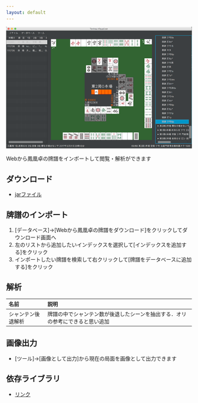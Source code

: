 ```yaml
---
layout: default
---
```


![](img/screenshot.png)

Webから鳳凰卓の牌譜をインポートして閲覧・解析ができます

## ダウンロード
- [jarファイル](https://github.com/CrazyBBB/tenhou-visualizer/releases/download/v0.2/tenhouvisualizer.jar)

## 牌譜のインポート

1. [データベース]→[Webから鳳凰卓の牌譜をダウンロード]をクリックしてダウンロード画面へ
1. 左のリストから追加したいインデックスを選択して[インデックスを追加する]をクリック
1. インポートしたい牌譜を検索して右クリックして[牌譜をデータベースに追加する]をクリック

## 解析

|名前|説明|
|:-|:-|
|シャンテン後退解析|牌譜の中でシャンテン数が後退したシーンを抽出する．オリの参考にできると思い追加|

## 画像出力

- [ツール]→[画像として出力]から現在の局面を画像として出力できます 

## 依存ライブラリ
- [リンク](thirdparty)

<!--
Text can be **bold**, _italic_, or ~~strikethrough~~.

[Link to another page](another-page).

There should be whitespace between paragraphs.

There should be whitespace between paragraphs. We recommend including a README, or a file with information about your project.

# [](#header-1)Header 1

This is a normal paragraph following a header. GitHub is a code hosting platform for version control and collaboration. It lets you and others work together on projects from anywhere.

## [](#header-2)Header 2

> This is a blockquote following a header.
>
> When something is important enough, you do it even if the odds are not in your favor.

### [](#header-3)Header 3

```js
// Javascript code with syntax highlighting.
var fun = function lang(l) {
  dateformat.i18n = require('./lang/' + l)
  return true;
}
```

```ruby
# Ruby code with syntax highlighting
GitHubPages::Dependencies.gems.each do |gem, version|
  s.add_dependency(gem, "= #{version}")
end
```

#### [](#header-4)Header 4

*   This is an unordered list following a header.
*   This is an unordered list following a header.
*   This is an unordered list following a header.

##### [](#header-5)Header 5

1.  This is an ordered list following a header.
2.  This is an ordered list following a header.
3.  This is an ordered list following a header.

###### [](#header-6)Header 6

| head1        | head two          | three |
|:-------------|:------------------|:------|
| ok           | good swedish fish | nice  |
| out of stock | good and plenty   | nice  |
| ok           | good `oreos`      | hmm   |
| ok           | good `zoute` drop | yumm  |

### There's a horizontal rule below this.

* * *

### Here is an unordered list:

*   Item foo
*   Item bar
*   Item baz
*   Item zip

### And an ordered list:

1.  Item one
1.  Item two
1.  Item three
1.  Item four

### And a nested list:

- level 1 item
  - level 2 item
  - level 2 item
    - level 3 item
    - level 3 item
- level 1 item
  - level 2 item
  - level 2 item
  - level 2 item
- level 1 item
  - level 2 item
  - level 2 item
- level 1 item

### Small image

![](https://assets-cdn.github.com/images/icons/emoji/octocat.png)

### Large image

![](https://guides.github.com/activities/hello-world/branching.png)


### Definition lists can be used with HTML syntax.

<dl>
<dt>Name</dt>
<dd>Godzilla</dd>
<dt>Born</dt>
<dd>1952</dd>
<dt>Birthplace</dt>
<dd>Japan</dd>
<dt>Color</dt>
<dd>Green</dd>
</dl>

```
Long, single-line code blocks should not wrap. They should horizontally scroll if they are too long. This line should be long enough to demonstrate this.
```

```
The final element.
```
-->
